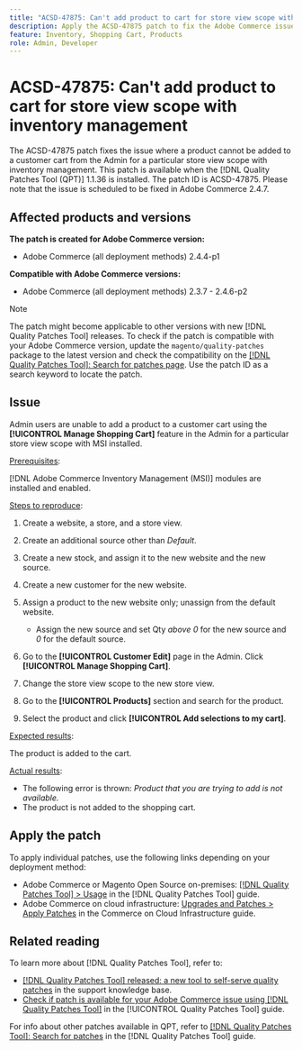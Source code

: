 ```yaml
---
title: "ACSD-47875: Can't add product to cart for store view scope with inventory management"
description: Apply the ACSD-47875 patch to fix the Adobe Commerce issue where a product cannot be added to a customer cart from Admin for a particular store view scope with inventory management.
feature: Inventory, Shopping Cart, Products
role: Admin, Developer
---
```

# ACSD-47875: Can't add product to cart for store view scope with inventory management

The ACSD-47875 patch fixes the issue where a product cannot be added to a customer cart from the Admin for a particular store view scope with inventory management. This patch is available when the [!DNL Quality Patches Tool (QPT)] 1.1.36 is installed. The patch ID is ACSD-47875. Please note that the issue is scheduled to be fixed in Adobe Commerce 2.4.7.

## Affected products and versions

**The patch is created for Adobe Commerce version:**

* Adobe Commerce (all deployment methods) 2.4.4-p1

**Compatible with Adobe Commerce versions:**

* Adobe Commerce (all deployment methods) 2.3.7 - 2.4.6-p2

>[!NOTE]
>
>The patch might become applicable to other versions with new [!DNL Quality Patches Tool] releases. To check if the patch is compatible with your Adobe Commerce version, update the `magento/quality-patches` package to the latest version and check the compatibility on the [[!DNL Quality Patches Tool]: Search for patches page](https://experienceleague.adobe.com/tools/commerce-quality-patches/index.html). Use the patch ID as a search keyword to locate the patch.

## Issue

Admin users are unable to add a product to a customer cart using the **[!UICONTROL Manage Shopping Cart]** feature in the Admin for a particular store view scope with MSI installed.

<u>Prerequisites</u>:

[!DNL Adobe Commerce Inventory Management (MSI)] modules are installed and enabled.

<u>Steps to reproduce</u>:

1. Create a website, a store, and a store view.
1. Create an additional source other than *Default*.
1. Create a new stock, and assign it to the new website and the new source.
1. Create a new customer for the new website.
1. Assign a product to the new website only; unassign from the default website. 

    * Assign the new source and set Qty *above 0* for the new source and *0* for the default source.

1. Go to the **[!UICONTROL Customer Edit]** page in the Admin. Click **[!UICONTROL Manage Shopping Cart]**.
1. Change the store view scope to the new store view.
1. Go to the **[!UICONTROL Products]** section and search for the product.
1. Select the product and click **[!UICONTROL Add selections to my cart]**.

<u>Expected results</u>:

The product is added to the cart.

<u>Actual results</u>:

* The following error is thrown: *Product that you are trying to add is not available.*
* The product is not added to the shopping cart.

## Apply the patch

To apply individual patches, use the following links depending on your deployment method:

* Adobe Commerce or Magento Open Source on-premises: [[!DNL Quality Patches Tool] > Usage](/help/tools/quality-patches-tool/usage.md) in the [!DNL Quality Patches Tool] guide.
* Adobe Commerce on cloud infrastructure: [Upgrades and Patches > Apply Patches](https://experienceleague.adobe.com/docs/commerce-cloud-service/user-guide/develop/upgrade/apply-patches.html) in the Commerce on Cloud Infrastructure guide.

## Related reading

To learn more about [!DNL Quality Patches Tool], refer to:

* [[!DNL Quality Patches Tool] released: a new tool to self-serve quality patches](https://experienceleague.adobe.com/en/docs/commerce-knowledge-base/kb/announcements/commerce-announcements/magento-quality-patches-released-new-tool-to-self-serve-quality-patches) in the support knowledge base.
* [Check if patch is available for your Adobe Commerce issue using [!DNL Quality Patches Tool]](/help/tools/quality-patches-tool/patches-available-in-qpt/check-patch-for-magento-issue-with-magento-quality-patches.md) in the [!UICONTROL Quality Patches Tool] guide.


For info about other patches available in QPT, refer to [[!DNL Quality Patches Tool]: Search for patches](https://experienceleague.adobe.com/tools/commerce-quality-patches/index.html) in the [!DNL Quality Patches Tool] guide.
